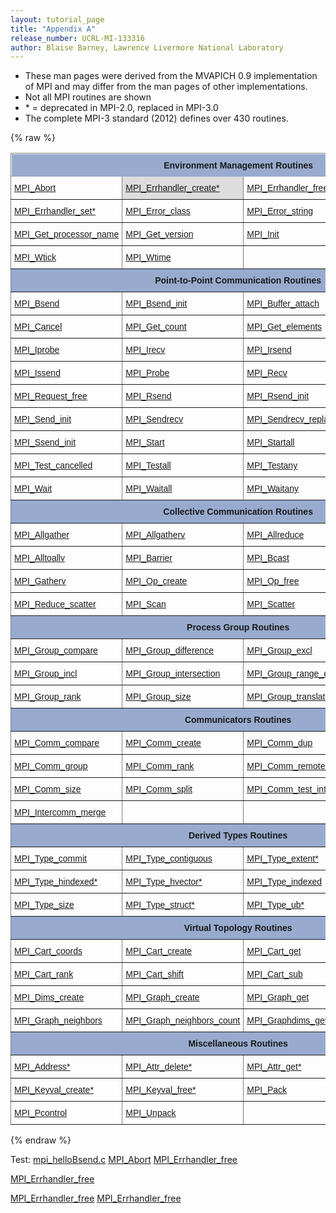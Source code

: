 ```yaml
---
layout: tutorial_page
title: "Appendix A"
release_number: UCRL-MI-133316
author: Blaise Barney, Lawrence Livermore National Laboratory
---
```


- These man pages were derived from the MVAPICH 0.9 implementation of MPI and may differ from the man pages of other implementations.
- Not all MPI routines are shown
- \* = deprecated in MPI-2.0, replaced in MPI-3.0
- The complete MPI-3 standard (2012) defines over 430 routines.

{% raw %}
<table style="border-collapse:collapse;border-spacing:0" class="tg">
    <thead>
        <tr>
            <th style="background-color:#98ABCE;border-color:inherit;border-style:solid;border-width:1px;font-family:Arial, sans-serif;font-size:14px;font-weight:bold;overflow:hidden;padding:10px 5px;position:-webkit-sticky;position:sticky;text-align:center;top:-1px;vertical-align:top;will-change:transform;word-break:normal"
                colspan="4"><span style="background-color:#98ABCE">Environment Management Routines</span></th>
        </tr>
    </thead>
    <tbody>
        <tr>
            <td
                style="border-color:inherit;border-style:solid;border-width:1px;color:#339;font-family:Arial, sans-serif;font-size:14px;overflow:hidden;padding:10px 5px;text-align:left;text-decoration:underline;vertical-align:top;word-break:normal">
                <span style="font-weight:normal;font-style:normal;color:#000"><a
                    href='MPI_appendix/MPI_Abort.txt'>MPI_Abort</a></span></td>
            <td
                style="background-color:#DDD;border-color:inherit;border-style:solid;border-width:1px;color:#339;font-family:Arial, sans-serif;font-size:14px;overflow:hidden;padding:10px 5px;text-align:left;text-decoration:underline;vertical-align:top;word-break:normal">
                <span style="font-weight:normal;font-style:normal;color:#000"><a
                    href='MPI_appendix/MPI_Errhandler_create.txt'>MPI_Errhandler_create*</a></span></td>
            <td
                style="border-color:inherit;border-style:solid;border-width:1px;color:#339;font-family:Arial, sans-serif;font-size:14px;overflow:hidden;padding:10px 5px;text-align:left;text-decoration:underline;vertical-align:top;word-break:normal">
                <span style="font-weight:normal;font-style:normal;color:#000"><a
                    href='MPI_appendix/MPI_Errhandler_free.txt'>MPI_Errhandler_free</a></span></td>
            <td
                style="border-color:inherit;border-style:solid;border-width:1px;color:#339;font-family:Arial, sans-serif;font-size:14px;overflow:hidden;padding:10px 5px;text-align:left;text-decoration:underline;vertical-align:top;word-break:normal">
                <span style="font-weight:normal;font-style:normal;color:#000"><a
                    href='MPI_appendix/MPI_Errhandler_get.txt'>MPI_Errhandler_get*</a></span></td>
        </tr>
        <tr>
            <td
                style="border-color:inherit;border-style:solid;border-width:1px;color:#339;font-family:Arial, sans-serif;font-size:14px;overflow:hidden;padding:10px 5px;text-align:left;text-decoration:underline;vertical-align:top;word-break:normal">
                <span style="font-weight:normal;font-style:normal;color:#000"><a
                    href='MPI_appendix/MPI_Errhandler_set.txt'>MPI_Errhandler_set*</a></span></td>
            <td
                style="border-color:inherit;border-style:solid;border-width:1px;color:#339;font-family:Arial, sans-serif;font-size:14px;overflow:hidden;padding:10px 5px;text-align:left;text-decoration:underline;vertical-align:top;word-break:normal">
                <span style="font-weight:normal;font-style:normal;color:#000"><a
                    href='MPI_appendix/MPI_Error_class.txt'>MPI_Error_class</a></span></td>
            <td
                style="border-color:inherit;border-style:solid;border-width:1px;color:#339;font-family:Arial, sans-serif;font-size:14px;overflow:hidden;padding:10px 5px;text-align:left;text-decoration:underline;vertical-align:top;word-break:normal">
                <span style="font-weight:normal;font-style:normal;color:#000"><a
                    href='MPI_appendix/MPI_Error_string.txt'>MPI_Error_string</a></span></td>
            <td
                style="border-color:inherit;border-style:solid;border-width:1px;color:#339;font-family:Arial, sans-serif;font-size:14px;overflow:hidden;padding:10px 5px;text-align:left;text-decoration:underline;vertical-align:top;word-break:normal">
                <span style="font-weight:normal;font-style:normal;color:#000"><a
                    href='MPI_appendix/MPI_Finalize.txt'>MPI_Finalize</a></span></td>
        </tr>
        <tr>
            <td
                style="border-color:inherit;border-style:solid;border-width:1px;color:#339;font-family:Arial, sans-serif;font-size:14px;overflow:hidden;padding:10px 5px;text-align:left;text-decoration:underline;vertical-align:top;word-break:normal">
                <span style="font-weight:normal;font-style:normal;color:#000"><a
                    href='MPI_appendix/MPI_Get_processor_name.txt'>MPI_Get_processor_name</a></span></td>
            <td
                style="border-color:inherit;border-style:solid;border-width:1px;color:#339;font-family:Arial, sans-serif;font-size:14px;overflow:hidden;padding:10px 5px;text-align:left;text-decoration:underline;vertical-align:top;word-break:normal">
                <span style="font-weight:normal;font-style:normal;color:#000"><a
                    href='MPI_appendix/MPI_Get_version.txt'>MPI_Get_version</a></span></td>
            <td
                style="border-color:inherit;border-style:solid;border-width:1px;color:#339;font-family:Arial, sans-serif;font-size:14px;overflow:hidden;padding:10px 5px;text-align:left;text-decoration:underline;vertical-align:top;word-break:normal">
                <span style="font-weight:normal;font-style:normal;color:#000"><a
                    href='MPI_appendix/MPI_Init.txt'>MPI_Init</a></span></td>
            <td
                style="border-color:inherit;border-style:solid;border-width:1px;color:#339;font-family:Arial, sans-serif;font-size:14px;overflow:hidden;padding:10px 5px;text-align:left;text-decoration:underline;vertical-align:top;word-break:normal">
                <span style="font-weight:normal;font-style:normal;color:#000"><a
                    href='MPI_appendix/MPI_Initialized.txt'>MPI_Initialized</a></span></td>
        </tr>
        <tr>
            <td
                style="border-color:inherit;border-style:solid;border-width:1px;color:#339;font-family:Arial, sans-serif;font-size:14px;overflow:hidden;padding:10px 5px;text-align:left;text-decoration:underline;vertical-align:top;word-break:normal">
                <span style="font-weight:normal;font-style:normal;color:#000"><a
                    href='MPI_appendix/MPI_Wtick.txt'>MPI_Wtick</a></span></td>
            <td
                style="border-color:inherit;border-style:solid;border-width:1px;color:#339;font-family:Arial, sans-serif;font-size:14px;overflow:hidden;padding:10px 5px;text-align:left;text-decoration:underline;vertical-align:top;word-break:normal">
                <span style="font-weight:normal;font-style:normal;color:#000"><a
                    href='MPI_appendix/MPI_Wtime.txt'>MPI_Wtime</a></span></td>
            <td
                style="border-color:inherit;border-style:solid;border-width:1px;font-family:Arial, sans-serif;font-size:14px;overflow:hidden;padding:10px 5px;text-align:left;vertical-align:top;word-break:normal">
            </td>
            <td
                style="border-color:inherit;border-style:solid;border-width:1px;font-family:Arial, sans-serif;font-size:14px;overflow:hidden;padding:10px 5px;text-align:left;vertical-align:top;word-break:normal">
            </td>
        </tr>
        <tr>
            <td style="background-color:#98ABCE;border-color:inherit;border-style:solid;border-width:1px;font-family:Arial, sans-serif;font-size:14px;font-weight:bold;overflow:hidden;padding:10px 5px;text-align:center;vertical-align:top;word-break:normal"
                colspan="4"><span style="background-color:#98ABCE">Point-to-Point Communication Routines</span></td>
        </tr>
        <tr>
            <td
                style="border-color:inherit;border-style:solid;border-width:1px;color:#339;font-family:Arial, sans-serif;font-size:14px;overflow:hidden;padding:10px 5px;text-align:left;text-decoration:underline;vertical-align:top;word-break:normal">
                <span style="font-weight:normal;font-style:normal;color:#000"><a
                    href='MPI_appendix/MPI_Bsend.txt'>MPI_Bsend</a></span></td>
            <td
                style="border-color:inherit;border-style:solid;border-width:1px;color:#339;font-family:Arial, sans-serif;font-size:14px;overflow:hidden;padding:10px 5px;text-align:left;text-decoration:underline;vertical-align:top;word-break:normal">
                <span style="font-weight:normal;font-style:normal;color:#000"><a
                    href='MPI_appendix/MPI_Bsend_init.txt'>MPI_Bsend_init</a></span></td>
            <td
                style="border-color:inherit;border-style:solid;border-width:1px;color:#339;font-family:Arial, sans-serif;font-size:14px;overflow:hidden;padding:10px 5px;text-align:left;text-decoration:underline;vertical-align:top;word-break:normal">
                <span style="font-weight:normal;font-style:normal;color:#000"><a
                    href='MPI_appendix/MPI_Buffer_attach.txt'>MPI_Buffer_attach</a></span></td>
            <td
                style="border-color:inherit;border-style:solid;border-width:1px;color:#339;font-family:Arial, sans-serif;font-size:14px;overflow:hidden;padding:10px 5px;text-align:left;text-decoration:underline;vertical-align:top;word-break:normal">
                <span style="font-weight:normal;font-style:normal;color:#000"><a
                    href='MPI_appendix/MPI_Buffer_detach.txt'>MPI_Buffer_detach</a></span></td>
        </tr>
        <tr>
            <td
                style="border-color:inherit;border-style:solid;border-width:1px;color:#339;font-family:Arial, sans-serif;font-size:14px;overflow:hidden;padding:10px 5px;text-align:left;text-decoration:underline;vertical-align:top;word-break:normal">
                <span style="font-weight:normal;font-style:normal;color:#000"><a
                    href='MPI_appendix/MPI_Cancel.txt'>MPI_Cancel</a></span></td>
            <td
                style="border-color:inherit;border-style:solid;border-width:1px;color:#339;font-family:Arial, sans-serif;font-size:14px;overflow:hidden;padding:10px 5px;text-align:left;text-decoration:underline;vertical-align:top;word-break:normal">
                <span style="font-weight:normal;font-style:normal;color:#000"><a
                    href='MPI_appendix/MPI_Get_count.txt'>MPI_Get_count</a></span></td>
            <td
                style="border-color:inherit;border-style:solid;border-width:1px;color:#339;font-family:Arial, sans-serif;font-size:14px;overflow:hidden;padding:10px 5px;text-align:left;text-decoration:underline;vertical-align:top;word-break:normal">
                <span style="font-weight:normal;font-style:normal;color:#000"><a
                    href='MPI_appendix/MPI_Get_elements.txt'>MPI_Get_elements</a></span></td>
            <td
                style="border-color:inherit;border-style:solid;border-width:1px;color:#339;font-family:Arial, sans-serif;font-size:14px;overflow:hidden;padding:10px 5px;text-align:left;text-decoration:underline;vertical-align:top;word-break:normal">
                <span style="font-weight:normal;font-style:normal;color:#000"><a
                    href='MPI_appendix/MPI_Ibsend.txt'>MPI_Ibsend</a></span></td>
        </tr>
        <tr>
            <td
                style="border-color:inherit;border-style:solid;border-width:1px;color:#339;font-family:Arial, sans-serif;font-size:14px;overflow:hidden;padding:10px 5px;text-align:left;text-decoration:underline;vertical-align:top;word-break:normal">
                <span style="font-weight:normal;font-style:normal;color:#000"><a
                    href='MPI_appendix/MPI_Iprobe.txt'>MPI_Iprobe</a></span></td>
            <td
                style="border-color:inherit;border-style:solid;border-width:1px;color:#339;font-family:Arial, sans-serif;font-size:14px;overflow:hidden;padding:10px 5px;text-align:left;text-decoration:underline;vertical-align:top;word-break:normal">
                <span style="font-weight:normal;font-style:normal;color:#000"><a
                    href='MPI_appendix/MPI_Irecv.txt'>MPI_Irecv</a></span></td>
            <td
                style="border-color:inherit;border-style:solid;border-width:1px;color:#339;font-family:Arial, sans-serif;font-size:14px;overflow:hidden;padding:10px 5px;text-align:left;text-decoration:underline;vertical-align:top;word-break:normal">
                <span style="font-weight:normal;font-style:normal;color:#000"><a
                    href='MPI_appendix/MPI_Irsend.txt'>MPI_Irsend</a></span></td>
            <td
                style="border-color:inherit;border-style:solid;border-width:1px;color:#339;font-family:Arial, sans-serif;font-size:14px;overflow:hidden;padding:10px 5px;text-align:left;text-decoration:underline;vertical-align:top;word-break:normal">
                <span style="font-weight:normal;font-style:normal;color:#000"><a
                    href='MPI_appendix/MPI_Isend.txt'>MPI_Isend</a></span></td>
        </tr>
        <tr>
            <td
                style="border-color:inherit;border-style:solid;border-width:1px;color:#339;font-family:Arial, sans-serif;font-size:14px;overflow:hidden;padding:10px 5px;text-align:left;text-decoration:underline;vertical-align:top;word-break:normal">
                <span style="font-weight:normal;font-style:normal;color:#000"><a
                    href='MPI_appendix/MPI_Issend.txt'>MPI_Issend</a></span></td>
            <td
                style="border-color:inherit;border-style:solid;border-width:1px;color:#339;font-family:Arial, sans-serif;font-size:14px;overflow:hidden;padding:10px 5px;text-align:left;text-decoration:underline;vertical-align:top;word-break:normal">
                <span style="font-weight:normal;font-style:normal;color:#000"><a
                    href='MPI_appendix/MPI_Probe.txt'>MPI_Probe</a></span></td>
            <td
                style="border-color:inherit;border-style:solid;border-width:1px;color:#339;font-family:Arial, sans-serif;font-size:14px;overflow:hidden;padding:10px 5px;text-align:left;text-decoration:underline;vertical-align:top;word-break:normal">
                <span style="font-weight:normal;font-style:normal;color:#000"><a
                    href='MPI_appendix/MPI_Recv.txt'>MPI_Recv</a></span></td>
            <td
                style="border-color:inherit;border-style:solid;border-width:1px;color:#339;font-family:Arial, sans-serif;font-size:14px;overflow:hidden;padding:10px 5px;text-align:left;text-decoration:underline;vertical-align:top;word-break:normal">
                <span style="font-weight:normal;font-style:normal;color:#000"><a
                    href='MPI_appendix/MPI_Recv_init.txt'>MPI_Recv_init</a></span></td>
        </tr>
        <tr>
            <td
                style="border-color:inherit;border-style:solid;border-width:1px;color:#339;font-family:Arial, sans-serif;font-size:14px;overflow:hidden;padding:10px 5px;text-align:left;text-decoration:underline;vertical-align:top;word-break:normal">
                <span style="font-weight:normal;font-style:normal;color:#000"><a
                    href='MPI_appendix/MPI_Request_free.txt'>MPI_Request_free</a></span></td>
            <td
                style="border-color:inherit;border-style:solid;border-width:1px;color:#339;font-family:Arial, sans-serif;font-size:14px;overflow:hidden;padding:10px 5px;text-align:left;text-decoration:underline;vertical-align:top;word-break:normal">
                <span style="font-weight:normal;font-style:normal;color:#000"><a
                    href='MPI_appendix/MPI_Rsend.txt'>MPI_Rsend</a></span></td>
            <td
                style="border-color:inherit;border-style:solid;border-width:1px;color:#339;font-family:Arial, sans-serif;font-size:14px;overflow:hidden;padding:10px 5px;text-align:left;text-decoration:underline;vertical-align:top;word-break:normal">
                <span style="font-weight:normal;font-style:normal;color:#000"><a
                    href='MPI_appendix/MPI_Rsend_init.txt'>MPI_Rsend_init</a></span></td>
            <td
                style="border-color:inherit;border-style:solid;border-width:1px;color:#339;font-family:Arial, sans-serif;font-size:14px;overflow:hidden;padding:10px 5px;text-align:left;text-decoration:underline;vertical-align:top;word-break:normal">
                <span style="font-weight:normal;font-style:normal;color:#000"><a
                    href='MPI_appendix/MPI_Send.txt'>MPI_Send</a></span></td>
        </tr>
        <tr>
            <td
                style="border-color:inherit;border-style:solid;border-width:1px;color:#339;font-family:Arial, sans-serif;font-size:14px;overflow:hidden;padding:10px 5px;text-align:left;text-decoration:underline;vertical-align:top;word-break:normal">
                <span style="font-weight:normal;font-style:normal;color:#000"><a
                    href='MPI_appendix/MPI_Send_init.txt'>MPI_Send_init</a></span></td>
            <td
                style="border-color:inherit;border-style:solid;border-width:1px;color:#339;font-family:Arial, sans-serif;font-size:14px;overflow:hidden;padding:10px 5px;text-align:left;text-decoration:underline;vertical-align:top;word-break:normal">
                <span style="font-weight:normal;font-style:normal;color:#000"><a
                    href='MPI_appendix/MPI_Sendrecv.txt'>MPI_Sendrecv</a></span></td>
            <td
                style="border-color:inherit;border-style:solid;border-width:1px;color:#339;font-family:Arial, sans-serif;font-size:14px;overflow:hidden;padding:10px 5px;text-align:left;text-decoration:underline;vertical-align:top;word-break:normal">
                <span style="font-weight:normal;font-style:normal;color:#000"><a
                    href='MPI_appendix/MPI_Sendrecv_replace.txt'>MPI_Sendrecv_replace</a></span></td>
            <td
                style="border-color:inherit;border-style:solid;border-width:1px;color:#339;font-family:Arial, sans-serif;font-size:14px;overflow:hidden;padding:10px 5px;text-align:left;text-decoration:underline;vertical-align:top;word-break:normal">
                <span style="font-weight:normal;font-style:normal;color:#000"><a
                    href='MPI_appendix/MPI_Ssend.txt'>MPI_Ssend</a></span></td>
        </tr>
        <tr>
            <td
                style="border-color:inherit;border-style:solid;border-width:1px;color:#339;font-family:Arial, sans-serif;font-size:14px;overflow:hidden;padding:10px 5px;text-align:left;text-decoration:underline;vertical-align:top;word-break:normal">
                <span style="font-weight:normal;font-style:normal;color:#000"><a
                    href='MPI_appendix/MPI_Ssend_init.txt'>MPI_Ssend_init</a></span></td>
            <td
                style="border-color:inherit;border-style:solid;border-width:1px;color:#339;font-family:Arial, sans-serif;font-size:14px;overflow:hidden;padding:10px 5px;text-align:left;text-decoration:underline;vertical-align:top;word-break:normal">
                <span style="font-weight:normal;font-style:normal;color:#000"><a
                    href='MPI_appendix/MPI_Start.txt'>MPI_Start</a></span></td>
            <td
                style="border-color:inherit;border-style:solid;border-width:1px;color:#339;font-family:Arial, sans-serif;font-size:14px;overflow:hidden;padding:10px 5px;text-align:left;text-decoration:underline;vertical-align:top;word-break:normal">
                <span style="font-weight:normal;font-style:normal;color:#000"><a
                    href='MPI_appendix/MPI_Startall.txt'>MPI_Startall</a></span></td>
            <td
                style="border-color:inherit;border-style:solid;border-width:1px;color:#339;font-family:Arial, sans-serif;font-size:14px;overflow:hidden;padding:10px 5px;text-align:left;text-decoration:underline;vertical-align:top;word-break:normal">
                <span style="font-weight:normal;font-style:normal;color:#000"><a
                    href='MPI_appendix/MPI_Test.txt'>MPI_Test</a></span></td>
        </tr>
        <tr>
            <td
                style="border-color:inherit;border-style:solid;border-width:1px;color:#339;font-family:Arial, sans-serif;font-size:14px;overflow:hidden;padding:10px 5px;text-align:left;text-decoration:underline;vertical-align:top;word-break:normal">
                <span style="font-weight:normal;font-style:normal;color:#000"><a
                    href='MPI_appendix/MPI_Test_cancelled.txt'>MPI_Test_cancelled</a></span></td>
            <td
                style="border-color:inherit;border-style:solid;border-width:1px;color:#339;font-family:Arial, sans-serif;font-size:14px;overflow:hidden;padding:10px 5px;text-align:left;text-decoration:underline;vertical-align:top;word-break:normal">
                <span style="font-weight:normal;font-style:normal;color:#000"><a
                    href='MPI_appendix/MPI_Testall.txt'>MPI_Testall</a></span></td>
            <td
                style="border-color:inherit;border-style:solid;border-width:1px;color:#339;font-family:Arial, sans-serif;font-size:14px;overflow:hidden;padding:10px 5px;text-align:left;text-decoration:underline;vertical-align:top;word-break:normal">
                <span style="font-weight:normal;font-style:normal;color:#000"><a
                    href='MPI_appendix/MPI_Testany.txt'>MPI_Testany</a></span></td>
            <td
                style="border-color:inherit;border-style:solid;border-width:1px;color:#339;font-family:Arial, sans-serif;font-size:14px;overflow:hidden;padding:10px 5px;text-align:left;text-decoration:underline;vertical-align:top;word-break:normal">
                <span style="font-weight:normal;font-style:normal;color:#000"><a
                    href='MPI_appendix/MPI_Testsome.txt'>MPI_Testsome</a></span></td>
        </tr>
        <tr>
            <td
                style="border-color:inherit;border-style:solid;border-width:1px;color:#339;font-family:Arial, sans-serif;font-size:14px;overflow:hidden;padding:10px 5px;text-align:left;text-decoration:underline;vertical-align:top;word-break:normal">
                <span style="font-weight:normal;font-style:normal;color:#000"><a
                    href='MPI_appendix/MPI_Wait.txt'>MPI_Wait</a></span></td>
            <td
                style="border-color:inherit;border-style:solid;border-width:1px;color:#339;font-family:Arial, sans-serif;font-size:14px;overflow:hidden;padding:10px 5px;text-align:left;text-decoration:underline;vertical-align:top;word-break:normal">
                <span style="font-weight:normal;font-style:normal;color:#000"><a
                    href='MPI_appendix/MPI_Waitall.txt'>MPI_Waitall</a></span></td>
            <td
                style="border-color:inherit;border-style:solid;border-width:1px;color:#339;font-family:Arial, sans-serif;font-size:14px;overflow:hidden;padding:10px 5px;text-align:left;text-decoration:underline;vertical-align:top;word-break:normal">
                <span style="font-weight:normal;font-style:normal;color:#000"><a
                    href='MPI_appendix/MPI_Waitany.txt'>MPI_Waitany</a></span></td>
            <td
                style="border-color:inherit;border-style:solid;border-width:1px;color:#339;font-family:Arial, sans-serif;font-size:14px;overflow:hidden;padding:10px 5px;text-align:left;text-decoration:underline;vertical-align:top;word-break:normal">
                <span style="font-weight:normal;font-style:normal;color:#000"><a
                    href='MPI_appendix/MPI_Waitsome.txt'>MPI_Waitsome</a></span></td>
        </tr>
        <tr>
            <td style="background-color:#98ABCE;border-color:inherit;border-style:solid;border-width:1px;font-family:Arial, sans-serif;font-size:14px;font-weight:bold;overflow:hidden;padding:10px 5px;text-align:center;vertical-align:top;word-break:normal"
                colspan="4"><span style="background-color:#98ABCE">Collective Communication Routines</span></td>
        </tr>
        <tr>
            <td
                style="border-color:inherit;border-style:solid;border-width:1px;color:#339;font-family:Arial, sans-serif;font-size:14px;overflow:hidden;padding:10px 5px;text-align:left;text-decoration:underline;vertical-align:top;word-break:normal">
                <span style="font-weight:normal;font-style:normal;color:#000"><a
                    href='MPI_appendix/MPI_Allgather.txt'>MPI_Allgather</a></span></td>
            <td
                style="border-color:inherit;border-style:solid;border-width:1px;color:#339;font-family:Arial, sans-serif;font-size:14px;overflow:hidden;padding:10px 5px;text-align:left;text-decoration:underline;vertical-align:top;word-break:normal">
                <span style="font-weight:normal;font-style:normal;color:#000"><a
                    href='MPI_appendix/MPI_Allgatherv.txt'>MPI_Allgatherv</a></span></td>
            <td
                style="border-color:inherit;border-style:solid;border-width:1px;color:#339;font-family:Arial, sans-serif;font-size:14px;overflow:hidden;padding:10px 5px;text-align:left;text-decoration:underline;vertical-align:top;word-break:normal">
                <span style="font-weight:normal;font-style:normal;color:#000"><a
                    href='MPI_appendix/MPI_Allreduce.txt'>MPI_Allreduce</a></span></td>
            <td
                style="border-color:inherit;border-style:solid;border-width:1px;color:#339;font-family:Arial, sans-serif;font-size:14px;overflow:hidden;padding:10px 5px;text-align:left;text-decoration:underline;vertical-align:top;word-break:normal">
                <span style="font-weight:normal;font-style:normal;color:#000"><a
                    href='MPI_appendix/MPI_Alltoall.txt'>MPI_Alltoall</a></span></td>
        </tr>
        <tr>
            <td
                style="border-color:inherit;border-style:solid;border-width:1px;color:#339;font-family:Arial, sans-serif;font-size:14px;overflow:hidden;padding:10px 5px;text-align:left;text-decoration:underline;vertical-align:top;word-break:normal">
                <span style="font-weight:normal;font-style:normal;color:#000"><a
                    href='MPI_appendix/MPI_Alltoallv.txt'>MPI_Alltoallv</a></span></td>
            <td
                style="border-color:inherit;border-style:solid;border-width:1px;color:#339;font-family:Arial, sans-serif;font-size:14px;overflow:hidden;padding:10px 5px;text-align:left;text-decoration:underline;vertical-align:top;word-break:normal">
                <span style="font-weight:normal;font-style:normal;color:#000"><a
                    href='MPI_appendix/MPI_Barrier.txt'>MPI_Barrier</a></span></td>
            <td
                style="border-color:inherit;border-style:solid;border-width:1px;color:#339;font-family:Arial, sans-serif;font-size:14px;overflow:hidden;padding:10px 5px;text-align:left;text-decoration:underline;vertical-align:top;word-break:normal">
                <span style="font-weight:normal;font-style:normal;color:#000"><a
                    href='MPI_appendix/MPI_Bcast.txt'>MPI_Bcast</a></span></td>
            <td
                style="border-color:inherit;border-style:solid;border-width:1px;color:#339;font-family:Arial, sans-serif;font-size:14px;overflow:hidden;padding:10px 5px;text-align:left;text-decoration:underline;vertical-align:top;word-break:normal">
                <span style="font-weight:normal;font-style:normal;color:#000"><a
                    href='MPI_appendix/MPI_Gather.txt'>MPI_Gather</a></span></td>
        </tr>
        <tr>
            <td
                style="border-color:inherit;border-style:solid;border-width:1px;color:#339;font-family:Arial, sans-serif;font-size:14px;overflow:hidden;padding:10px 5px;text-align:left;text-decoration:underline;vertical-align:top;word-break:normal">
                <span style="font-weight:normal;font-style:normal;color:#000"><a
                    href='MPI_appendix/MPI_Gatherv.txt'>MPI_Gatherv</a></span></td>
            <td
                style="border-color:inherit;border-style:solid;border-width:1px;color:#339;font-family:Arial, sans-serif;font-size:14px;overflow:hidden;padding:10px 5px;text-align:left;text-decoration:underline;vertical-align:top;word-break:normal">
                <span style="font-weight:normal;font-style:normal;color:#000"><a
                    href='MPI_appendix/MPI_Op_create.txt'>MPI_Op_create</a></span></td>
            <td
                style="border-color:inherit;border-style:solid;border-width:1px;color:#339;font-family:Arial, sans-serif;font-size:14px;overflow:hidden;padding:10px 5px;text-align:left;text-decoration:underline;vertical-align:top;word-break:normal">
                <span style="font-weight:normal;font-style:normal;color:#000"><a
                    href='MPI_appendix/MPI_Op_free.txt'>MPI_Op_free</a></span></td>
            <td
                style="border-color:inherit;border-style:solid;border-width:1px;color:#339;font-family:Arial, sans-serif;font-size:14px;overflow:hidden;padding:10px 5px;text-align:left;text-decoration:underline;vertical-align:top;word-break:normal">
                <span style="font-weight:normal;font-style:normal;color:#000"><a
                    href='MPI_appendix/MPI_Reduce.txt'>MPI_Reduce</a></span></td>
        </tr>
        <tr>
            <td
                style="border-color:inherit;border-style:solid;border-width:1px;color:#339;font-family:Arial, sans-serif;font-size:14px;overflow:hidden;padding:10px 5px;text-align:left;text-decoration:underline;vertical-align:top;word-break:normal">
                <span style="font-weight:normal;font-style:normal;color:#000"><a
                    href='MPI_appendix/MPI_Reduce_scatter.txt'>MPI_Reduce_scatter</a></span></td>
            <td
                style="border-color:inherit;border-style:solid;border-width:1px;color:#339;font-family:Arial, sans-serif;font-size:14px;overflow:hidden;padding:10px 5px;text-align:left;text-decoration:underline;vertical-align:top;word-break:normal">
                <span style="font-weight:normal;font-style:normal;color:#000"><a
                    href='MPI_appendix/MPI_Scan.txt'>MPI_Scan</a></span></td>
            <td
                style="border-color:inherit;border-style:solid;border-width:1px;color:#339;font-family:Arial, sans-serif;font-size:14px;overflow:hidden;padding:10px 5px;text-align:left;text-decoration:underline;vertical-align:top;word-break:normal">
                <span style="font-weight:normal;font-style:normal;color:#000"><a
                    href='MPI_appendix/MPI_Scatter.txt'>MPI_Scatter</a></span></td>
            <td
                style="border-color:inherit;border-style:solid;border-width:1px;color:#339;font-family:Arial, sans-serif;font-size:14px;overflow:hidden;padding:10px 5px;text-align:left;text-decoration:underline;vertical-align:top;word-break:normal">
                <span style="font-weight:normal;font-style:normal;color:#000"><a
                    href='MPI_appendix/MPI_Scatterv.txt'>MPI_Scatterv</a></span></td>
        </tr>
        <tr>
            <td style="background-color:#98ABCE;border-color:inherit;border-style:solid;border-width:1px;font-family:Arial, sans-serif;font-size:14px;font-weight:bold;overflow:hidden;padding:10px 5px;text-align:center;vertical-align:top;word-break:normal"
                colspan="4"><span style="background-color:#98ABCE">Process Group Routines</span></td>
        </tr>
        <tr>
            <td
                style="border-color:inherit;border-style:solid;border-width:1px;color:#339;font-family:Arial, sans-serif;font-size:14px;overflow:hidden;padding:10px 5px;text-align:left;text-decoration:underline;vertical-align:top;word-break:normal">
                <span style="font-weight:normal;font-style:normal;color:#000"><a
                    href='MPI_appendix/MPI_Group_compare.txt'>MPI_Group_compare</a></span></td>
            <td
                style="border-color:inherit;border-style:solid;border-width:1px;color:#339;font-family:Arial, sans-serif;font-size:14px;overflow:hidden;padding:10px 5px;text-align:left;text-decoration:underline;vertical-align:top;word-break:normal">
                <span style="font-weight:normal;font-style:normal;color:#000"><a
                    href='MPI_appendix/MPI_Group_difference.txt'>MPI_Group_difference</a></span></td>
            <td
                style="border-color:inherit;border-style:solid;border-width:1px;color:#339;font-family:Arial, sans-serif;font-size:14px;overflow:hidden;padding:10px 5px;text-align:left;text-decoration:underline;vertical-align:top;word-break:normal">
                <span style="font-weight:normal;font-style:normal;color:#000"><a
                    href='MPI_appendix/MPI_Group_excl.txt'>MPI_Group_excl</a></span></td>
            <td
                style="border-color:inherit;border-style:solid;border-width:1px;color:#339;font-family:Arial, sans-serif;font-size:14px;overflow:hidden;padding:10px 5px;text-align:left;text-decoration:underline;vertical-align:top;word-break:normal">
                <span style="font-weight:normal;font-style:normal;color:#000"><a
                    href='MPI_appendix/MPI_Group_free.txt'>MPI_Group_free</a></span></td>
        </tr>
        <tr>
            <td
                style="border-color:inherit;border-style:solid;border-width:1px;color:#339;font-family:Arial, sans-serif;font-size:14px;overflow:hidden;padding:10px 5px;text-align:left;text-decoration:underline;vertical-align:top;word-break:normal">
                <span style="font-weight:normal;font-style:normal;color:#000"><a
                    href='MPI_appendix/MPI_Group_incl.txt'>MPI_Group_incl</a></span></td>
            <td
                style="border-color:inherit;border-style:solid;border-width:1px;color:#339;font-family:Arial, sans-serif;font-size:14px;overflow:hidden;padding:10px 5px;text-align:left;text-decoration:underline;vertical-align:top;word-break:normal">
                <span style="font-weight:normal;font-style:normal;color:#000"><a
                    href='MPI_appendix/MPI_Group_intersection.txt'>MPI_Group_intersection</a></span></td>
            <td
                style="border-color:inherit;border-style:solid;border-width:1px;color:#339;font-family:Arial, sans-serif;font-size:14px;overflow:hidden;padding:10px 5px;text-align:left;text-decoration:underline;vertical-align:top;word-break:normal">
                <span style="font-weight:normal;font-style:normal;color:#000"><a
                    href='MPI_appendix/MPI_Group_range_excl.txt'>MPI_Group_range_excl</a></span></td>
            <td
                style="border-color:inherit;border-style:solid;border-width:1px;color:#339;font-family:Arial, sans-serif;font-size:14px;overflow:hidden;padding:10px 5px;text-align:left;text-decoration:underline;vertical-align:top;word-break:normal">
                <span style="font-weight:normal;font-style:normal;color:#000"><a
                    href='MPI_appendix/MPI_Group_range_incl.txt'>MPI_Group_range_incl</a></span></td>
        </tr>
        <tr>
            <td
                style="border-color:inherit;border-style:solid;border-width:1px;color:#339;font-family:Arial, sans-serif;font-size:14px;overflow:hidden;padding:10px 5px;text-align:left;text-decoration:underline;vertical-align:top;word-break:normal">
                <span style="font-weight:normal;font-style:normal;color:#000"><a
                    href='MPI_appendix/MPI_Group_rank.txt'>MPI_Group_rank</a></span></td>
            <td
                style="border-color:inherit;border-style:solid;border-width:1px;color:#339;font-family:Arial, sans-serif;font-size:14px;overflow:hidden;padding:10px 5px;text-align:left;text-decoration:underline;vertical-align:top;word-break:normal">
                <span style="font-weight:normal;font-style:normal;color:#000"><a
                    href='MPI_appendix/MPI_Group_size.txt'>MPI_Group_size</a></span></td>
            <td
                style="border-color:inherit;border-style:solid;border-width:1px;color:#339;font-family:Arial, sans-serif;font-size:14px;overflow:hidden;padding:10px 5px;text-align:left;text-decoration:underline;vertical-align:top;word-break:normal">
                <span style="font-weight:normal;font-style:normal;color:#000"><a
                    href='MPI_appendix/MPI_Group_translate_ranks.txt'>MPI_Group_translate_ranks</a></span></td>
            <td
                style="border-color:inherit;border-style:solid;border-width:1px;color:#339;font-family:Arial, sans-serif;font-size:14px;overflow:hidden;padding:10px 5px;text-align:left;text-decoration:underline;vertical-align:top;word-break:normal">
                <span style="font-weight:normal;font-style:normal;color:#000"><a
                    href='MPI_appendix/MPI_Group_union.txt'>MPI_Group_union</a></span></td>
        </tr>
        <tr>
            <td style="background-color:#98ABCE;border-color:inherit;border-style:solid;border-width:1px;font-family:Arial, sans-serif;font-size:14px;font-weight:bold;overflow:hidden;padding:10px 5px;text-align:center;vertical-align:top;word-break:normal"
                colspan="4"><span style="background-color:#98ABCE">Communicators Routines</span></td>
        </tr>
        <tr>
            <td
                style="border-color:inherit;border-style:solid;border-width:1px;color:#339;font-family:Arial, sans-serif;font-size:14px;overflow:hidden;padding:10px 5px;text-align:left;text-decoration:underline;vertical-align:top;word-break:normal">
                <span style="font-weight:normal;font-style:normal;color:#000"><a
                    href='MPI_appendix/MPI_Comm_compare.txt'>MPI_Comm_compare</a></span></td>
            <td
                style="border-color:inherit;border-style:solid;border-width:1px;color:#339;font-family:Arial, sans-serif;font-size:14px;overflow:hidden;padding:10px 5px;text-align:left;text-decoration:underline;vertical-align:top;word-break:normal">
                <span style="font-weight:normal;font-style:normal;color:#000"><a
                    href='MPI_appendix/MPI_Comm_create.txt'>MPI_Comm_create</a></span></td>
            <td
                style="border-color:inherit;border-style:solid;border-width:1px;color:#339;font-family:Arial, sans-serif;font-size:14px;overflow:hidden;padding:10px 5px;text-align:left;text-decoration:underline;vertical-align:top;word-break:normal">
                <span style="font-weight:normal;font-style:normal;color:#000"><a
                    href='MPI_appendix/MPI_Comm_dup.txt'>MPI_Comm_dup</a></span></td>
            <td
                style="border-color:inherit;border-style:solid;border-width:1px;color:#339;font-family:Arial, sans-serif;font-size:14px;overflow:hidden;padding:10px 5px;text-align:left;text-decoration:underline;vertical-align:top;word-break:normal">
                <span style="font-weight:normal;font-style:normal;color:#000"><a
                    href='MPI_appendix/MPI_Comm_free.txt'>MPI_Comm_free</a></span></td>
        </tr>
        <tr>
            <td
                style="border-color:inherit;border-style:solid;border-width:1px;color:#339;font-family:Arial, sans-serif;font-size:14px;overflow:hidden;padding:10px 5px;text-align:left;text-decoration:underline;vertical-align:top;word-break:normal">
                <span style="font-weight:normal;font-style:normal;color:#000"><a
                    href='MPI_appendix/MPI_Comm_group.txt'>MPI_Comm_group</a></span></td>
            <td
                style="border-color:inherit;border-style:solid;border-width:1px;color:#339;font-family:Arial, sans-serif;font-size:14px;overflow:hidden;padding:10px 5px;text-align:left;text-decoration:underline;vertical-align:top;word-break:normal">
                <span style="font-weight:normal;font-style:normal;color:#000"><a
                    href='MPI_appendix/MPI_Comm_rank.txt'>MPI_Comm_rank</a></span></td>
            <td
                style="border-color:inherit;border-style:solid;border-width:1px;color:#339;font-family:Arial, sans-serif;font-size:14px;overflow:hidden;padding:10px 5px;text-align:left;text-decoration:underline;vertical-align:top;word-break:normal">
                <span style="font-weight:normal;font-style:normal;color:#000"><a
                    href='MPI_appendix/MPI_Comm_remote_group.txt'>MPI_Comm_remote_group</a></span></td>
            <td
                style="border-color:inherit;border-style:solid;border-width:1px;color:#339;font-family:Arial, sans-serif;font-size:14px;overflow:hidden;padding:10px 5px;text-align:left;text-decoration:underline;vertical-align:top;word-break:normal">
                <span style="font-weight:normal;font-style:normal;color:#000"><a
                    href='MPI_appendix/MPI_Comm_remote_size.txt'>MPI_Comm_remote_size</a></span></td>
        </tr>
        <tr>
            <td
                style="border-color:inherit;border-style:solid;border-width:1px;color:#339;font-family:Arial, sans-serif;font-size:14px;overflow:hidden;padding:10px 5px;text-align:left;text-decoration:underline;vertical-align:top;word-break:normal">
                <span style="font-weight:normal;font-style:normal;color:#000"><a
                    href='MPI_appendix/MPI_Comm_size.txt'>MPI_Comm_size</a></span></td>
            <td
                style="border-color:inherit;border-style:solid;border-width:1px;color:#339;font-family:Arial, sans-serif;font-size:14px;overflow:hidden;padding:10px 5px;text-align:left;text-decoration:underline;vertical-align:top;word-break:normal">
                <span style="font-weight:normal;font-style:normal;color:#000"><a
                    href='MPI_appendix/MPI_Comm_split.txt'>MPI_Comm_split</a></span></td>
            <td
                style="border-color:inherit;border-style:solid;border-width:1px;color:#339;font-family:Arial, sans-serif;font-size:14px;overflow:hidden;padding:10px 5px;text-align:left;text-decoration:underline;vertical-align:top;word-break:normal">
                <span style="font-weight:normal;font-style:normal;color:#000"><a
                    href='MPI_appendix/MPI_Comm_test_inter.txt'>MPI_Comm_test_inter</a></span></td>
            <td
                style="border-color:inherit;border-style:solid;border-width:1px;color:#339;font-family:Arial, sans-serif;font-size:14px;overflow:hidden;padding:10px 5px;text-align:left;text-decoration:underline;vertical-align:top;word-break:normal">
                <span style="font-weight:normal;font-style:normal;color:#000"><a
                    href='MPI_appendix/MPI_Intercomm_create.txt'>MPI_Intercomm_create</a></span></td>
        </tr>
        <tr>
            <td
                style="border-color:inherit;border-style:solid;border-width:1px;color:#339;font-family:Arial, sans-serif;font-size:14px;overflow:hidden;padding:10px 5px;text-align:left;text-decoration:underline;vertical-align:top;word-break:normal">
                <span style="font-weight:normal;font-style:normal;color:#000"><a
                    href='MPI_appendix/MPI_Intercomm_merge.txt'>MPI_Intercomm_merge</a></span></td>
            <td
                style="border-color:inherit;border-style:solid;border-width:1px;font-family:Arial, sans-serif;font-size:14px;overflow:hidden;padding:10px 5px;text-align:left;vertical-align:top;word-break:normal">
            </td>
            <td
                style="border-color:inherit;border-style:solid;border-width:1px;font-family:Arial, sans-serif;font-size:14px;overflow:hidden;padding:10px 5px;text-align:left;vertical-align:top;word-break:normal">
            </td>
            <td
                style="border-color:inherit;border-style:solid;border-width:1px;font-family:Arial, sans-serif;font-size:14px;overflow:hidden;padding:10px 5px;text-align:left;vertical-align:top;word-break:normal">
            </td>
        </tr>
        <tr>
            <td style="background-color:#98ABCE;border-color:inherit;border-style:solid;border-width:1px;font-family:Arial, sans-serif;font-size:14px;font-weight:bold;overflow:hidden;padding:10px 5px;text-align:center;vertical-align:top;word-break:normal"
                colspan="4"><span style="background-color:#98ABCE">Derived Types Routines</span></td>
        </tr>
        <tr>
            <td
                style="border-color:inherit;border-style:solid;border-width:1px;color:#339;font-family:Arial, sans-serif;font-size:14px;overflow:hidden;padding:10px 5px;text-align:left;text-decoration:underline;vertical-align:top;word-break:normal">
                <span style="font-weight:normal;font-style:normal;color:#000"><a
                    href='MPI_appendix/MPI_Type_commit.txt'>MPI_Type_commit</a></span></td>
            <td
                style="border-color:inherit;border-style:solid;border-width:1px;color:#339;font-family:Arial, sans-serif;font-size:14px;overflow:hidden;padding:10px 5px;text-align:left;text-decoration:underline;vertical-align:top;word-break:normal">
                <span style="font-weight:normal;font-style:normal;color:#000"><a
                    href='MPI_appendix/MPI_Type_contiguous.txt'>MPI_Type_contiguous</a></span></td>
            <td
                style="border-color:inherit;border-style:solid;border-width:1px;color:#339;font-family:Arial, sans-serif;font-size:14px;overflow:hidden;padding:10px 5px;text-align:left;text-decoration:underline;vertical-align:top;word-break:normal">
                <span style="font-weight:normal;font-style:normal;color:#000"><a
                    href='MPI_appendix/MPI_Type_extent.txt'>MPI_Type_extent*</a></span></td>
            <td
                style="border-color:inherit;border-style:solid;border-width:1px;color:#339;font-family:Arial, sans-serif;font-size:14px;overflow:hidden;padding:10px 5px;text-align:left;text-decoration:underline;vertical-align:top;word-break:normal">
                <span style="font-weight:normal;font-style:normal;color:#000"><a
                    href='MPI_appendix/MPI_Type_free.txt'>MPI_Type_free</a></span></td>
        </tr>
        <tr>
            <td
                style="border-color:inherit;border-style:solid;border-width:1px;color:#339;font-family:Arial, sans-serif;font-size:14px;overflow:hidden;padding:10px 5px;text-align:left;text-decoration:underline;vertical-align:top;word-break:normal">
                <span style="font-weight:normal;font-style:normal;color:#000"><a
                    href='MPI_appendix/MPI_Type_hindexed.txt'>MPI_Type_hindexed*</a></span></td>
            <td
                style="border-color:inherit;border-style:solid;border-width:1px;color:#339;font-family:Arial, sans-serif;font-size:14px;overflow:hidden;padding:10px 5px;text-align:left;text-decoration:underline;vertical-align:top;word-break:normal">
                <span style="font-weight:normal;font-style:normal;color:#000"><a
                    href='MPI_appendix/MPI_Type_hvector.txt'>MPI_Type_hvector*</a></span></td>
            <td
                style="border-color:inherit;border-style:solid;border-width:1px;color:#339;font-family:Arial, sans-serif;font-size:14px;overflow:hidden;padding:10px 5px;text-align:left;text-decoration:underline;vertical-align:top;word-break:normal">
                <span style="font-weight:normal;font-style:normal;color:#000"><a
                    href='MPI_appendix/MPI_Type_indexed.txt'>MPI_Type_indexed</a></span></td>
            <td
                style="border-color:inherit;border-style:solid;border-width:1px;color:#339;font-family:Arial, sans-serif;font-size:14px;overflow:hidden;padding:10px 5px;text-align:left;text-decoration:underline;vertical-align:top;word-break:normal">
                <span style="font-weight:normal;font-style:normal;color:#000"><a
                    href='MPI_appendix/MPI_Type_lb.txt'>MPI_Type_lb</a></span></td>
        </tr>
        <tr>
            <td
                style="border-color:inherit;border-style:solid;border-width:1px;color:#339;font-family:Arial, sans-serif;font-size:14px;overflow:hidden;padding:10px 5px;text-align:left;text-decoration:underline;vertical-align:top;word-break:normal">
                <span style="font-weight:normal;font-style:normal;color:#000"><a
                    href='MPI_appendix/MPI_Type_size.txt'>MPI_Type_size</a></span></td>
            <td
                style="border-color:inherit;border-style:solid;border-width:1px;color:#339;font-family:Arial, sans-serif;font-size:14px;overflow:hidden;padding:10px 5px;text-align:left;text-decoration:underline;vertical-align:top;word-break:normal">
                <span style="font-weight:normal;font-style:normal;color:#000"><a
                    href='MPI_appendix/MPI_Type_struct.txt'>MPI_Type_struct*</a></span></td>
            <td
                style="border-color:inherit;border-style:solid;border-width:1px;color:#339;font-family:Arial, sans-serif;font-size:14px;overflow:hidden;padding:10px 5px;text-align:left;text-decoration:underline;vertical-align:top;word-break:normal">
                <span style="font-weight:normal;font-style:normal;color:#000"><a
                    href='MPI_appendix/MPI_Type_ub.txt'>MPI_Type_ub*</a></span></td>
            <td
                style="border-color:inherit;border-style:solid;border-width:1px;color:#339;font-family:Arial, sans-serif;font-size:14px;overflow:hidden;padding:10px 5px;text-align:left;text-decoration:underline;vertical-align:top;word-break:normal">
                <span style="font-weight:normal;font-style:normal;color:#000"><a
                    href='MPI_appendix/MPI_Type_vector.txt'>MPI_Type_vector</a></span></td>
        </tr>
        <tr>
            <td style="background-color:#98ABCE;border-color:inherit;border-style:solid;border-width:1px;font-family:Arial, sans-serif;font-size:14px;font-weight:bold;overflow:hidden;padding:10px 5px;text-align:center;vertical-align:top;word-break:normal"
                colspan="4"><span style="background-color:#98ABCE">Virtual Topology Routines</span></td>
        </tr>
        <tr>
            <td
                style="border-color:inherit;border-style:solid;border-width:1px;color:#339;font-family:Arial, sans-serif;font-size:14px;overflow:hidden;padding:10px 5px;text-align:left;text-decoration:underline;vertical-align:top;word-break:normal">
                <span style="font-weight:normal;font-style:normal;color:#000"><a
                    href='MPI_appendix/MPI_Cart_coords.txt'>MPI_Cart_coords</a></span></td>
            <td
                style="border-color:inherit;border-style:solid;border-width:1px;color:#339;font-family:Arial, sans-serif;font-size:14px;overflow:hidden;padding:10px 5px;text-align:left;text-decoration:underline;vertical-align:top;word-break:normal">
                <span style="font-weight:normal;font-style:normal;color:#000"><a
                    href='MPI_appendix/MPI_Cart_create.txt'>MPI_Cart_create</a></span></td>
            <td
                style="border-color:inherit;border-style:solid;border-width:1px;color:#339;font-family:Arial, sans-serif;font-size:14px;overflow:hidden;padding:10px 5px;text-align:left;text-decoration:underline;vertical-align:top;word-break:normal">
                <span style="font-weight:normal;font-style:normal;color:#000"><a
                    href='MPI_appendix/MPI_Cart_get.txt'>MPI_Cart_get</a></span></td>
            <td
                style="border-color:inherit;border-style:solid;border-width:1px;color:#339;font-family:Arial, sans-serif;font-size:14px;overflow:hidden;padding:10px 5px;text-align:left;text-decoration:underline;vertical-align:top;word-break:normal">
                <span style="font-weight:normal;font-style:normal;color:#000"><a
                    href='MPI_appendix/MPI_Cart_map.txt'>MPI_Cart_map</a></span></td>
        </tr>
        <tr>
            <td
                style="border-color:inherit;border-style:solid;border-width:1px;color:#339;font-family:Arial, sans-serif;font-size:14px;overflow:hidden;padding:10px 5px;text-align:left;text-decoration:underline;vertical-align:top;word-break:normal">
                <span style="font-weight:normal;font-style:normal;color:#000"><a
                    href='MPI_appendix/MPI_Cart_rank.txt'>MPI_Cart_rank</a></span></td>
            <td
                style="border-color:inherit;border-style:solid;border-width:1px;color:#339;font-family:Arial, sans-serif;font-size:14px;overflow:hidden;padding:10px 5px;text-align:left;text-decoration:underline;vertical-align:top;word-break:normal">
                <span style="font-weight:normal;font-style:normal;color:#000"><a
                    href='MPI_appendix/MPI_Cart_shift.txt'>MPI_Cart_shift</a></span></td>
            <td
                style="border-color:inherit;border-style:solid;border-width:1px;color:#339;font-family:Arial, sans-serif;font-size:14px;overflow:hidden;padding:10px 5px;text-align:left;text-decoration:underline;vertical-align:top;word-break:normal">
                <span style="font-weight:normal;font-style:normal;color:#000"><a
                    href='MPI_appendix/MPI_Cart_sub.txt'>MPI_Cart_sub</a></span></td>
            <td
                style="border-color:inherit;border-style:solid;border-width:1px;color:#339;font-family:Arial, sans-serif;font-size:14px;overflow:hidden;padding:10px 5px;text-align:left;text-decoration:underline;vertical-align:top;word-break:normal">
                <span style="font-weight:normal;font-style:normal;color:#000"><a
                    href='MPI_appendix/MPI_Cartdim_get.txt'>MPI_Cartdim_get</a></span></td>
        </tr>
        <tr>
            <td
                style="border-color:inherit;border-style:solid;border-width:1px;color:#339;font-family:Arial, sans-serif;font-size:14px;overflow:hidden;padding:10px 5px;text-align:left;text-decoration:underline;vertical-align:top;word-break:normal">
                <span style="font-weight:normal;font-style:normal;color:#000"><a
                    href='MPI_appendix/MPI_Dims_create.txt'>MPI_Dims_create</a></span></td>
            <td
                style="border-color:inherit;border-style:solid;border-width:1px;color:#339;font-family:Arial, sans-serif;font-size:14px;overflow:hidden;padding:10px 5px;text-align:left;text-decoration:underline;vertical-align:top;word-break:normal">
                <span style="font-weight:normal;font-style:normal;color:#000"><a
                    href='MPI_appendix/MPI_Graph_create.txt'>MPI_Graph_create</a></span></td>
            <td
                style="border-color:inherit;border-style:solid;border-width:1px;color:#339;font-family:Arial, sans-serif;font-size:14px;overflow:hidden;padding:10px 5px;text-align:left;text-decoration:underline;vertical-align:top;word-break:normal">
                <span style="font-weight:normal;font-style:normal;color:#000"><a
                    href='MPI_appendix/MPI_Graph_get.txt'>MPI_Graph_get</a></span></td>
            <td
                style="border-color:inherit;border-style:solid;border-width:1px;color:#339;font-family:Arial, sans-serif;font-size:14px;overflow:hidden;padding:10px 5px;text-align:left;text-decoration:underline;vertical-align:top;word-break:normal">
                <span style="font-weight:normal;font-style:normal;color:#000"><a
                    href='MPI_appendix/MPI_Graph_map.txt'>MPI_Graph_map</a></span></td>
        </tr>
        <tr>
            <td
                style="border-color:inherit;border-style:solid;border-width:1px;color:#339;font-family:Arial, sans-serif;font-size:14px;overflow:hidden;padding:10px 5px;text-align:left;text-decoration:underline;vertical-align:top;word-break:normal">
                <span style="font-weight:normal;font-style:normal;color:#000"><a
                    href='MPI_appendix/MPI_Graph_neighbors.txt'>MPI_Graph_neighbors</a></span></td>
            <td
                style="border-color:inherit;border-style:solid;border-width:1px;color:#339;font-family:Arial, sans-serif;font-size:14px;overflow:hidden;padding:10px 5px;text-align:left;text-decoration:underline;vertical-align:top;word-break:normal">
                <span style="font-weight:normal;font-style:normal;color:#000"><a
                    href='MPI_appendix/MPI_Graph_neighbors_count.txt'>MPI_Graph_neighbors_count</a></span></td>
            <td
                style="border-color:inherit;border-style:solid;border-width:1px;color:#339;font-family:Arial, sans-serif;font-size:14px;overflow:hidden;padding:10px 5px;text-align:left;text-decoration:underline;vertical-align:top;word-break:normal">
                <span style="font-weight:normal;font-style:normal;color:#000"><a
                    href='MPI_appendix/MPI_Graphdims_get.txt'>MPI_Graphdims_get</a></span></td>
            <td
                style="border-color:inherit;border-style:solid;border-width:1px;color:#339;font-family:Arial, sans-serif;font-size:14px;overflow:hidden;padding:10px 5px;text-align:left;text-decoration:underline;vertical-align:top;word-break:normal">
                <span style="font-weight:normal;font-style:normal;color:#000"><a
                    href='MPI_appendix/MPI_Topo_test.txt'>MPI_Topo_test</a></span></td>
        </tr>
        <tr>
            <td style="background-color:#98ABCE;border-color:inherit;border-style:solid;border-width:1px;font-family:Arial, sans-serif;font-size:14px;font-weight:bold;overflow:hidden;padding:10px 5px;text-align:center;vertical-align:top;word-break:normal"
                colspan="4"><span style="background-color:#98ABCE">Miscellaneous Routines</span></td>
        </tr>
        <tr>
            <td
                style="border-color:inherit;border-style:solid;border-width:1px;color:#339;font-family:Arial, sans-serif;font-size:14px;overflow:hidden;padding:10px 5px;text-align:left;text-decoration:underline;vertical-align:top;word-break:normal">
                <span style="font-weight:normal;font-style:normal;color:#000"><a
                    href='MPI_appendix/MPI_Address.txt'>MPI_Address*</a></span></td>
            <td
                style="border-color:inherit;border-style:solid;border-width:1px;color:#339;font-family:Arial, sans-serif;font-size:14px;overflow:hidden;padding:10px 5px;text-align:left;text-decoration:underline;vertical-align:top;word-break:normal">
                <span style="font-weight:normal;font-style:normal;color:#000"><a
                    href='MPI_appendix/MPI_Attr_delete.txt'>MPI_Attr_delete*</a></span></td>
            <td
                style="border-color:inherit;border-style:solid;border-width:1px;color:#339;font-family:Arial, sans-serif;font-size:14px;overflow:hidden;padding:10px 5px;text-align:left;text-decoration:underline;vertical-align:top;word-break:normal">
                <span style="font-weight:normal;font-style:normal;color:#000"><a
                    href='MPI_appendix/MPI_Attr_get.txt'>MPI_Attr_get*</a></span></td>
            <td
                style="border-color:inherit;border-style:solid;border-width:1px;color:#339;font-family:Arial, sans-serif;font-size:14px;overflow:hidden;padding:10px 5px;text-align:left;text-decoration:underline;vertical-align:top;word-break:normal">
                <span style="font-weight:normal;font-style:normal;color:#000"><a
                    href='MPI_appendix/MPI_Attr_put.txt'>MPI_Attr_put*</a></span></td>
        </tr>
        <tr>
            <td
                style="border-color:inherit;border-style:solid;border-width:1px;color:#339;font-family:Arial, sans-serif;font-size:14px;overflow:hidden;padding:10px 5px;text-align:left;text-decoration:underline;vertical-align:top;word-break:normal">
                <span style="font-weight:normal;font-style:normal;color:#000"><a
                    href='MPI_appendix/MPI_Keyval_create.txt'>MPI_Keyval_create*</a></span></td>
            <td
                style="border-color:inherit;border-style:solid;border-width:1px;color:#339;font-family:Arial, sans-serif;font-size:14px;overflow:hidden;padding:10px 5px;text-align:left;text-decoration:underline;vertical-align:top;word-break:normal">
                <span style="font-weight:normal;font-style:normal;color:#000"><a
                    href='MPI_appendix/MPI_Keyval_free.txt'>MPI_Keyval_free*</a></span></td>
            <td
                style="border-color:inherit;border-style:solid;border-width:1px;color:#339;font-family:Arial, sans-serif;font-size:14px;overflow:hidden;padding:10px 5px;text-align:left;text-decoration:underline;vertical-align:top;word-break:normal">
                <span style="font-weight:normal;font-style:normal;color:#000"><a
                    href='MPI_appendix/MPI_Pack.txt'>MPI_Pack</a></span></td>
            <td
                style="border-color:inherit;border-style:solid;border-width:1px;color:#339;font-family:Arial, sans-serif;font-size:14px;overflow:hidden;padding:10px 5px;text-align:left;text-decoration:underline;vertical-align:top;word-break:normal">
                <span style="font-weight:normal;font-style:normal;color:#000"><a
                    href='MPI_appendix/MPI_Pack_size.txt'>MPI_Pack_size</a></span></td>
        </tr>
        <tr>
            <td
                style="border-color:inherit;border-style:solid;border-width:1px;color:#339;font-family:Arial, sans-serif;font-size:14px;overflow:hidden;padding:10px 5px;text-align:left;text-decoration:underline;vertical-align:top;word-break:normal">
                <span style="font-weight:normal;font-style:normal;color:#000"><a
                    href='MPI_appendix/MPI_Pcontrol.txt'>MPI_Pcontrol</a></span></td>
            <td
                style="border-color:inherit;border-style:solid;border-width:1px;color:#339;font-family:Arial, sans-serif;font-size:14px;overflow:hidden;padding:10px 5px;text-align:left;text-decoration:underline;vertical-align:top;word-break:normal">
                <span style="font-weight:normal;font-style:normal;color:#000"><a
                    href='MPI_appendix/MPI_Unpack.txt'>MPI_Unpack</a></span></td>
            <td
                style="border-color:inherit;border-style:solid;border-width:1px;font-family:Arial, sans-serif;font-size:14px;overflow:hidden;padding:10px 5px;text-align:left;vertical-align:top;word-break:normal">
            </td>
            <td
                style="border-color:inherit;border-style:solid;border-width:1px;font-family:Arial, sans-serif;font-size:14px;overflow:hidden;padding:10px 5px;text-align:left;vertical-align:top;word-break:normal">
            </td>
        </tr>
    </tbody>
</table>
{% endraw %}


Test:
[mpi_helloBsend.c](examples/mpi_helloBsend.c)
[MPI_Abort](MPI_appendix/MPI_Abort.txt)
<a href='MPI_appendix/MPI_Errhandler_free.txt'>MPI_Errhandler_free</a>

<a href='/mpi/MPI_appendix/MPI_Errhandler_free.txt'>MPI_Errhandler_free</a>

<a href='/HPC-Tutorials/mpi/MPI_appendix/MPI_Errhandler_free.txt'>MPI_Errhandler_free</a>
<a href='mpi/MPI_appendix/MPI_Errhandler_free.txt'>MPI_Errhandler_free</a>
